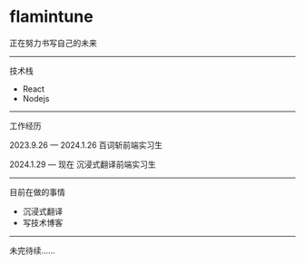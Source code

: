 # flamintune

正在努力书写自己的未来

---

技术栈

- React
- Nodejs

---

工作经历

2023.9.26 — 2024.1.26 百词斩前端实习生

2024.1.29 — 现在 沉浸式翻译前端实习生

---

目前在做的事情

- 沉浸式翻译
- 写技术博客

***

未完待续......
